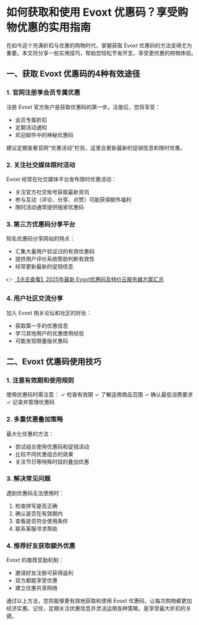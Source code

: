 # 如何获取和使用 Evoxt 优惠码？享受购物优惠的实用指南

在如今这个充满折扣与优惠的购物时代，掌握获取 Evoxt 优惠码的方法变得尤为重要。本文将分享一些实用技巧，帮助您轻松节省开支，享受更优惠的购物体验。

## 一、获取 Evoxt 优惠码的4种有效途径

### 1. 官网注册享会员专属优惠
注册 Evoxt 官方账户是获取优惠码的第一步。注册后，您将享受：
- 会员专属折扣
- 定期活动通知
- 欢迎邮件中的神秘优惠码

建议定期查看官网"优惠活动"栏目，这里会更新最新的促销信息和限时优惠。

### 2. 关注社交媒体限时活动
Evoxt 经常在社交媒体平台发布限时优惠活动：
- 关注官方社交账号获取最新资讯
- 参与互动（评论、分享、点赞）可能获得额外福利
- 限时活动通常提供独家优惠码

### 3. 第三方优惠码分享平台
知名优惠码分享网站的特点：
- 汇集大量用户验证过的有效优惠码
- 提供用户评价系统帮助判断有效性
- 经常更新最新的促销信息

👉 [【点击查看】2025年最新 Evoxt优惠码及特价云服务器方案汇总](https://bit.ly/evoxt)

### 4. 用户社区交流分享
加入 Evoxt 相关论坛和社区的好处：
- 获取第一手的优惠信息
- 学习其他用户的优惠使用经验
- 可能发现限量版优惠码

## 二、Evoxt 优惠码使用技巧

### 1. 注意有效期和使用规则
使用优惠码时需注意：
✓ 检查有效期
✓ 了解适用商品范围
✓ 确认最低消费要求
✓ 记录并管理优惠码

### 2. 多重优惠叠加策略
最大化优惠的方法：
- 尝试组合使用优惠码和促销活动
- 比较不同优惠组合的效果
- 关注节日等特殊时段的叠加优惠

### 3. 解决常见问题
遇到优惠码无法使用时：
1. 检查拼写是否正确
2. 确认是否在有效期内
3. 查看是否符合使用条件
4. 联系客服寻求帮助

### 4. 推荐好友获取额外优惠
Evoxt 的推荐奖励机制：
- 邀请好友注册可获得返利
- 双方都能享受优惠
- 建立优惠共享网络

通过以上方法，您将能够更有效地获取和使用 Evoxt 优惠码，让每次购物都更加经济实惠。记住，定期关注优惠信息并灵活运用各种策略，是享受最大折扣的关键。